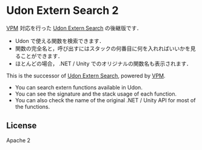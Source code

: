 Udon Extern Search 2
====================

[VPM](https://vcc.docs.vrchat.com/vpm/cli/) 対応を行った [Udon Extern Search](https://github.com/cannorin/UdonExternSearch) の後継版です．

- Udon で使える関数を検索できます．
- 関数の完全名と，呼び出すにはスタックの何番目に何を入れればいいかを見ることができます．
- ほとんどの場合， .NET / Unity でのオリジナルの関数名も表示されます．

This is the successor of [Udon Extern Search](https://github.com/cannorin/UdonExternSearch), powered by [VPM](https://vcc.docs.vrchat.com/vpm/cli/).

- You can search extern functions available in Udon.
- You can see the signature and the stack usage of each function.
- You can also check the name of the original .NET / Unity API for most of the functions.

## License

Apache 2
